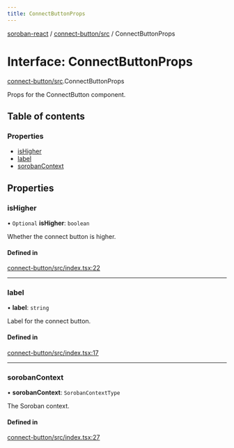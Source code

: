 ```yaml
---
title: ConnectButtonProps
---
```

[soroban-react](../README.md) / [connect-button/src](../modules/connect_button_src.md) / ConnectButtonProps

# Interface: ConnectButtonProps

[connect-button/src](../modules/connect_button_src.md).ConnectButtonProps

Props for the ConnectButton component.

## Table of contents

### Properties

- [isHigher](connect_button_src.ConnectButtonProps.md#ishigher)
- [label](connect_button_src.ConnectButtonProps.md#label)
- [sorobanContext](connect_button_src.ConnectButtonProps.md#sorobancontext)

## Properties

### isHigher

• `Optional` **isHigher**: `boolean`

Whether the connect button is higher.

#### Defined in

[connect-button/src/index.tsx:22](https://github.com/esteblock/soroban-react/blob/bb43fd8/packages/connect-button/src/index.tsx#L22)

___

### label

• **label**: `string`

Label for the connect button.

#### Defined in

[connect-button/src/index.tsx:17](https://github.com/esteblock/soroban-react/blob/bb43fd8/packages/connect-button/src/index.tsx#L17)

___

### sorobanContext

• **sorobanContext**: `SorobanContextType`

The Soroban context.

#### Defined in

[connect-button/src/index.tsx:27](https://github.com/esteblock/soroban-react/blob/bb43fd8/packages/connect-button/src/index.tsx#L27)

